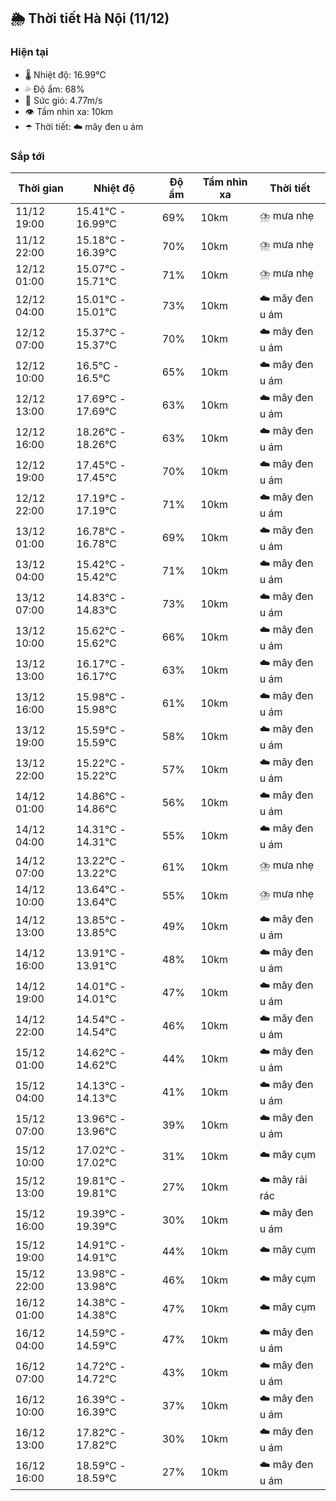 ## 🌦️ Thời tiết Hà Nội (11/12)

### Hiện tại

- 🌡️ Nhiệt độ: 16.99℃
- 💦 Độ ẩm: 68%
- 💨 Sức gió: 4.77m/s
- 👁️ Tầm nhìn xa: 10km
- ☂️ Thời tiết: ☁️ mây đen u ám

### Sắp tới

| Thời gian | Nhiệt độ | Độ ẩm | Tầm nhìn xa | Thời tiết |
| --- | --- | --- | --- | --- |
| 11/12 19:00 | 15.41℃ - 16.99℃ | 69% | 10km | ⛈️ mưa nhẹ |
| 11/12 22:00 | 15.18℃ - 16.39℃ | 70% | 10km | ⛈️ mưa nhẹ |
| 12/12 01:00 | 15.07℃ - 15.71℃ | 71% | 10km | ⛈️ mưa nhẹ |
| 12/12 04:00 | 15.01℃ - 15.01℃ | 73% | 10km | ☁️ mây đen u ám |
| 12/12 07:00 | 15.37℃ - 15.37℃ | 70% | 10km | ☁️ mây đen u ám |
| 12/12 10:00 | 16.5℃ - 16.5℃ | 65% | 10km | ☁️ mây đen u ám |
| 12/12 13:00 | 17.69℃ - 17.69℃ | 63% | 10km | ☁️ mây đen u ám |
| 12/12 16:00 | 18.26℃ - 18.26℃ | 63% | 10km | ☁️ mây đen u ám |
| 12/12 19:00 | 17.45℃ - 17.45℃ | 70% | 10km | ☁️ mây đen u ám |
| 12/12 22:00 | 17.19℃ - 17.19℃ | 71% | 10km | ☁️ mây đen u ám |
| 13/12 01:00 | 16.78℃ - 16.78℃ | 69% | 10km | ☁️ mây đen u ám |
| 13/12 04:00 | 15.42℃ - 15.42℃ | 71% | 10km | ☁️ mây đen u ám |
| 13/12 07:00 | 14.83℃ - 14.83℃ | 73% | 10km | ☁️ mây đen u ám |
| 13/12 10:00 | 15.62℃ - 15.62℃ | 66% | 10km | ☁️ mây đen u ám |
| 13/12 13:00 | 16.17℃ - 16.17℃ | 63% | 10km | ☁️ mây đen u ám |
| 13/12 16:00 | 15.98℃ - 15.98℃ | 61% | 10km | ☁️ mây đen u ám |
| 13/12 19:00 | 15.59℃ - 15.59℃ | 58% | 10km | ☁️ mây đen u ám |
| 13/12 22:00 | 15.22℃ - 15.22℃ | 57% | 10km | ☁️ mây đen u ám |
| 14/12 01:00 | 14.86℃ - 14.86℃ | 56% | 10km | ☁️ mây đen u ám |
| 14/12 04:00 | 14.31℃ - 14.31℃ | 55% | 10km | ☁️ mây đen u ám |
| 14/12 07:00 | 13.22℃ - 13.22℃ | 61% | 10km | ⛈️ mưa nhẹ |
| 14/12 10:00 | 13.64℃ - 13.64℃ | 55% | 10km | ⛈️ mưa nhẹ |
| 14/12 13:00 | 13.85℃ - 13.85℃ | 49% | 10km | ☁️ mây đen u ám |
| 14/12 16:00 | 13.91℃ - 13.91℃ | 48% | 10km | ☁️ mây đen u ám |
| 14/12 19:00 | 14.01℃ - 14.01℃ | 47% | 10km | ☁️ mây đen u ám |
| 14/12 22:00 | 14.54℃ - 14.54℃ | 46% | 10km | ☁️ mây đen u ám |
| 15/12 01:00 | 14.62℃ - 14.62℃ | 44% | 10km | ☁️ mây đen u ám |
| 15/12 04:00 | 14.13℃ - 14.13℃ | 41% | 10km | ☁️ mây đen u ám |
| 15/12 07:00 | 13.96℃ - 13.96℃ | 39% | 10km | ☁️ mây đen u ám |
| 15/12 10:00 | 17.02℃ - 17.02℃ | 31% | 10km | ☁️ mây cụm |
| 15/12 13:00 | 19.81℃ - 19.81℃ | 27% | 10km | ☁️ mây rải rác |
| 15/12 16:00 | 19.39℃ - 19.39℃ | 30% | 10km | ☁️ mây đen u ám |
| 15/12 19:00 | 14.91℃ - 14.91℃ | 44% | 10km | ☁️ mây cụm |
| 15/12 22:00 | 13.98℃ - 13.98℃ | 46% | 10km | ☁️ mây cụm |
| 16/12 01:00 | 14.38℃ - 14.38℃ | 47% | 10km | ☁️ mây cụm |
| 16/12 04:00 | 14.59℃ - 14.59℃ | 47% | 10km | ☁️ mây đen u ám |
| 16/12 07:00 | 14.72℃ - 14.72℃ | 43% | 10km | ☁️ mây đen u ám |
| 16/12 10:00 | 16.39℃ - 16.39℃ | 37% | 10km | ☁️ mây đen u ám |
| 16/12 13:00 | 17.82℃ - 17.82℃ | 30% | 10km | ☁️ mây đen u ám |
| 16/12 16:00 | 18.59℃ - 18.59℃ | 27% | 10km | ☁️ mây đen u ám |
